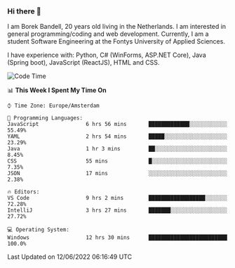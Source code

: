 ### Hi there 👋

I am Borek Bandell, 20 years old living in the Netherlands. I am interested in general programming/coding and web development. Currently, I am a student Software Engineering at the Fontys University of Applied Sciences.

I have experience with: Python, C# (WinForms, ASP.NET Core), Java (Spring boot), JavaScript (ReactJS), HTML and CSS.

<!--START_SECTION:waka-->
![Code Time](http://img.shields.io/badge/Code%20Time-181%20hrs%2040%20mins-blue)

📊 **This Week I Spent My Time On** 

```text
⌚︎ Time Zone: Europe/Amsterdam

💬 Programming Languages: 
JavaScript               6 hrs 56 mins       █████████████░░░░░░░░░░░░   55.49% 
YAML                     2 hrs 54 mins       █████░░░░░░░░░░░░░░░░░░░░   23.29% 
Java                     1 hr 3 mins         ██░░░░░░░░░░░░░░░░░░░░░░░   8.45% 
CSS                      55 mins             █░░░░░░░░░░░░░░░░░░░░░░░░   7.35% 
JSON                     17 mins             ░░░░░░░░░░░░░░░░░░░░░░░░░   2.38%

🔥 Editors: 
VS Code                  9 hrs 2 mins        ██████████████████░░░░░░░   72.28% 
IntelliJ                 3 hrs 27 mins       ███████░░░░░░░░░░░░░░░░░░   27.72%

💻 Operating System: 
Windows                  12 hrs 30 mins      █████████████████████████   100.0%

```


 Last Updated on 12/06/2022 06:16:49 UTC
<!--END_SECTION:waka-->

<!--**tcBorek2002/tcBorek2002** is a ✨ _special_ ✨ repository because its `README.md` (this file) appears on your GitHub profile.

Here are some ideas to get you started:

- 🔭 I’m currently working on ...
- 🌱 I’m currently learning ...
- 👯 I’m looking to collaborate on ...
- 🤔 I’m looking for help with ...
- 💬 Ask me about ...
- 📫 How to reach me: ...
- 😄 Pronouns: ...
- ⚡ Fun fact: ...
-->
